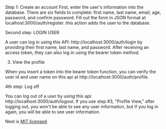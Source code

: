 Step 1: Create an account First, enter the user's information into the database. There are six fields to complete: first name, last name, email, age, password, and confirm password. Fill out the form in JSON format at localhost:3000/auth/register. this action adds the user to the database.


Second step: LOGIN USER

A user can log in using this API: http://localhost:3000/auth/login by providing their first name, last name, and password. After receiving an access token, they can also log in using the bearer token method.



3. View the profile

When you insert a token into the bearer token function, you can verify the user id and user name on this api at http://localhost:3000/auth/profile.



4th step: Log off

You can log out of a user by using this api: http://localhost:3000/auth/logout. If you use step #3, "Profile View," after logging out, you won't be able to see any user information, but if you log in again, you will be able to see user information.


Nest is [MIT licensed](LICENSE).
